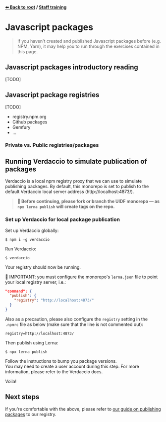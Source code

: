 **[⬅ Back to root](/../../#readme) / [Staff training](training.md)**

# Javascript packages

> If you haven't created and published Javascript packages before (e.g. NPM, 
> Yarn), it may help you to run through the exercises contained in this page.

## Javascript packages introductory reading

[TODO]

## Javascript package registries

[TODO]

- registry.npm.org
- Github packages
- Gemfury
- ...

### Private vs. Public registries/packages

## Running Verdaccio to simulate publication of packages

Verdaccio is a local npm registry proxy that we can use to simulate publishing
packages. By default, this monorepo is set to publish to the default Verdaccio
local server address (http://localhost:4873/).

> **🚨 Before continuing, please fork or branch the UIDF monorepo — as 
> `npx lerna publish` will create tags on the repo.**

### Set up Verdaccio for local package publication

Set up Verdaccio globally:
```ssh
$ npm i -g verdaccio
```

Run Verdaccio:  
```ssh
$ verdaccio
```

Your registry should now be running.

🚨 IMPORTANT: you must configure the monorepo's `lerna.json` file to point your
local registry server, i.e.:

```json
"command": {
  "publish": {
    "registry": "http://localhost:4873/"
  }
}
```

Also as a precaution, please also configure the `registry` setting in the
`.npmrc` file as below (make sure that the line is not commented out):

```
registry=http://localhost:4873/
```

Then publish using Lerna:
```ssh
$ npx lerna publish
```
Follow the instructions to bump you package versions.  
You may need to create a user account during this step. For more information,
please refer to the Verdaccio docs.

Voila!

## Next steps

If you're comfortable with the above, please refer to 
[our guide on publishing packages](./docs/development/publishing-packages.md) to
our registry.
